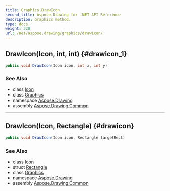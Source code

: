 ```yaml
---
title: Graphics.DrawIcon
second_title: Aspose.Drawing for .NET API Reference
description: Graphics method. 
type: docs
weight: 320
url: /net/aspose.drawing/graphics/drawicon/
---
```

## DrawIcon(Icon, int, int) {#drawicon_1}

```csharp
public void DrawIcon(Icon icon, int x, int y)
```

### See Also

* class [Icon](../../icon/)
* class [Graphics](../)
* namespace [Aspose.Drawing](../../graphics/)
* assembly [Aspose.Drawing.Common](../../../)

---

## DrawIcon(Icon, Rectangle) {#drawicon}

```csharp
public void DrawIcon(Icon icon, Rectangle targetRect)
```

### See Also

* class [Icon](../../icon/)
* struct [Rectangle](../../rectangle/)
* class [Graphics](../)
* namespace [Aspose.Drawing](../../graphics/)
* assembly [Aspose.Drawing.Common](../../../)


